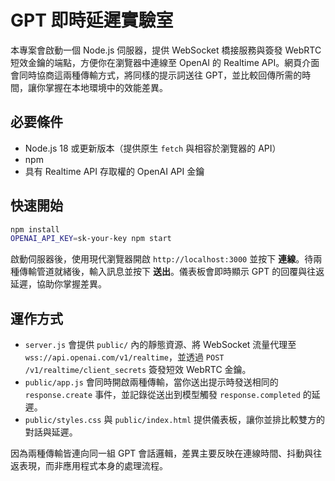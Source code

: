 # GPT 即時延遲實驗室

本專案會啟動一個 Node.js 伺服器，提供 WebSocket 橋接服務與簽發 WebRTC 短效金鑰的端點，方便你在瀏覽器中連線至 OpenAI 的 Realtime API。網頁介面會同時協商這兩種傳輸方式，將同樣的提示詞送往 GPT，並比較回傳所需的時間，讓你掌握在本地環境中的效能差異。

## 必要條件

- Node.js 18 或更新版本（提供原生 `fetch` 與相容於瀏覽器的 API）
- npm
- 具有 Realtime API 存取權的 OpenAI API 金鑰

## 快速開始

```bash
npm install
OPENAI_API_KEY=sk-your-key npm start
```

啟動伺服器後，使用現代瀏覽器開啟 `http://localhost:3000` 並按下 **連線**。待兩種傳輸管道就緒後，輸入訊息並按下 **送出**。儀表板會即時顯示 GPT 的回覆與往返延遲，協助你掌握差異。

## 運作方式

- `server.js` 會提供 `public/` 內的靜態資源、將 WebSocket 流量代理至 `wss://api.openai.com/v1/realtime`，並透過 `POST /v1/realtime/client_secrets` 簽發短效 WebRTC 金鑰。
- `public/app.js` 會同時開啟兩種傳輸，當你送出提示時發送相同的 `response.create` 事件，並記錄從送出到模型觸發 `response.completed` 的延遲。
- `public/styles.css` 與 `public/index.html` 提供儀表板，讓你並排比較雙方的對話與延遲。

因為兩種傳輸皆連向同一組 GPT 會話邏輯，差異主要反映在連線時間、抖動與往返表現，而非應用程式本身的處理流程。
